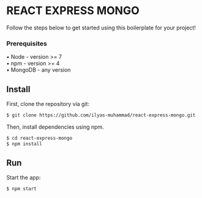 # REACT EXPRESS MONGO

Follow the steps below to get started using this boilerplate for your project!

### Prerequisites
• Node - version >= 7  
• npm - version >= 4  
• MongoDB - any version

## Install

First, clone the repository via git:
```bash
$ git clone https://github.com/ilyas-muhammad/react-express-mongo.git
```
Then, install dependencies using npm.
```bash
$ cd react-express-mongo
$ npm install
```
## Run

Start the app:
```bash
$ npm start
```
